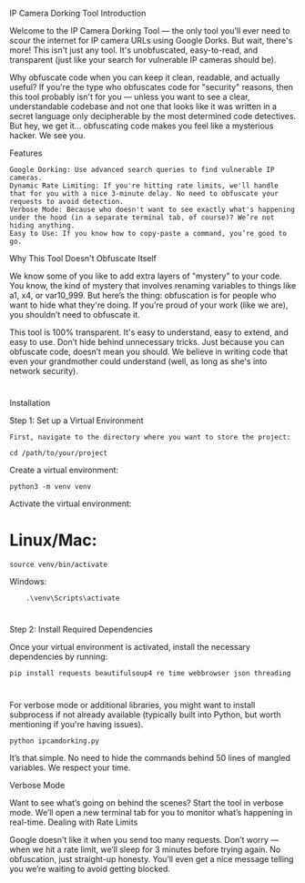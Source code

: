 IP Camera Dorking Tool
Introduction

Welcome to the IP Camera Dorking Tool — the only tool you'll ever need to scour the internet for IP camera URLs using Google Dorks. But wait, there's more! This isn't just any tool. It's unobfuscated, easy-to-read, and transparent (just like your search for vulnerable IP cameras should be).

Why obfuscate code when you can keep it clean, readable, and actually useful? If you're the type who obfuscates code for "security" reasons, then this tool probably isn't for you — unless you want to see a clear, understandable codebase and not one that looks like it was written in a secret language only decipherable by the most determined code detectives. But hey, we get it… obfuscating code makes you feel like a mysterious hacker. We see you.

Features

    Google Dorking: Use advanced search queries to find vulnerable IP cameras.
    Dynamic Rate Limiting: If you're hitting rate limits, we'll handle that for you with a nice 3-minute delay. No need to obfuscate your requests to avoid detection.
    Verbose Mode: Because who doesn't want to see exactly what's happening under the hood (in a separate terminal tab, of course)? We’re not hiding anything.
    Easy to Use: If you know how to copy-paste a command, you’re good to go.

Why This Tool Doesn't Obfuscate Itself

We know some of you like to add extra layers of "mystery" to your code. You know, the kind of mystery that involves renaming variables to things like a1, x4, or var10_999. But here’s the thing: obfuscation is for people who want to hide what they're doing. If you’re proud of your work (like we are), you shouldn’t need to obfuscate it.

This tool is 100% transparent. It's easy to understand, easy to extend, and easy to use. Don’t hide behind unnecessary tricks. Just because you can obfuscate code, doesn’t mean you should. We believe in writing code that even your grandmother could understand (well, as long as she's into network security).
#
Installation

Step 1: Set up a Virtual Environment

    First, navigate to the directory where you want to store the project:

    cd /path/to/your/project

Create a virtual environment:

    python3 -m venv venv

Activate the virtual environment:

# Linux/Mac:

    source venv/bin/activate

Windows:

        .\venv\Scripts\activate
#
Step 2: Install Required Dependencies

Once your virtual environment is activated, install the necessary dependencies by running:

    pip install requests beautifulsoup4 re time webbrowser json threading
#
For verbose mode or additional libraries, you might want to install subprocess if not already available (typically built into Python, but worth mentioning if you're having issues).

    python ipcamdorking.py

It’s that simple. No need to hide the commands behind 50 lines of mangled variables. We respect your time.

Verbose Mode

Want to see what’s going on behind the scenes? Start the tool in verbose mode. We’ll open a new terminal tab for you to monitor what’s happening in real-time.
Dealing with Rate Limits

Google doesn’t like it when you send too many requests. Don’t worry — when we hit a rate limit, we’ll sleep for 3 minutes before trying again. No obfuscation, just straight-up honesty. You’ll even get a nice message telling you we’re waiting to avoid getting blocked.
